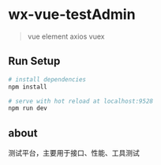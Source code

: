 # wx-vue-testAdmin

> vue  element axios vuex

## Run Setup

``` bash
# install dependencies
npm install

# serve with hot reload at localhost:9528
npm run dev

```
## about
测试平台，主要用于接口、性能、工具测试